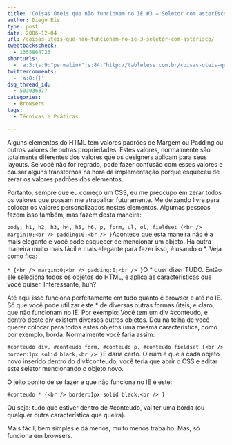 ```yaml
---
title: 'Coisas úteis que não funcionam no IE #3 – Seletor com asterísco'
author: Diego Eis
type: post
date: 2006-12-04
url: /coisas-uteis-que-nao-funcionam-no-ie-3-seletor-com-asterisco/
tweetbackscheck:
  - 1355864726
shorturls:
  - 'a:3:{s:9:"permalink";s:84:"http://tableless.com.br/coisas-uteis-que-nao-funcionam-no-ie-3-seletor-com-asterisco";s:7:"tinyurl";s:26:"http://tinyurl.com/3f3yepg";s:4:"isgd";s:19:"http://is.gd/aZ8f8d";}'
twittercomments:
  - 'a:0:{}'
dsq_thread_id:
  - 503036377
categories:
  - Browsers
tags:
  - Técnicas e Práticas

---
```

Alguns elementos do HTML tem valores padrões de Margem ou Padding ou outros valores de outras propriedades. Estes valores, normalmente são totalmente diferentes dos valores que os designers aplicam para seus layouts. Se você não for regrado, pode fazer confusão com esses valores e causar alguns transtornos na hora da implementação porque esqueceu de zerar os valores padrões dos elementos.

Portanto, sempre que eu começo um CSS, eu me preocupo em zerar todos os valores que possam me atrapalhar futuramente. Me deixando livre para colocar os valores personalizados nestes elementos. Algumas pessoas fazem isso também, mas fazem desta maneira:

 `body, h1, h2, h3, h4, h5, h6, p, form, ul, ol, fieldset {<br />
margin:0;<br />
padding:0;<br />
}`Acontece que esta maneira não é a mais elegante e você pode esquecer de mencionar um objeto. Há outra maneira muito mais fácil e mais elegante para fazer isso, é usando o *. Veja como fica:

`* {<br />
margin:0;<br />
padding:0;<br />
}`O * quer dizer TUDO. Então ele seleciona todos os objetos do HTML, e aplica as características que você quiser. Interessante, huh?

Até aqui isso funciona perfeitamente em tudo quanto é browser e até no IE. Só que você pode utilizar este * de diversas outras formas úteis, e claro, que não funcionam no IE. Por exemplo: Você tem um div #conteudo, e dentro deste div existem diversos outros objetos. Deu na telha de você querer colocar para todos estes objetos uma mesma característica, como por exemplo, borda. Normalmente você faria assim:

`#conteudo div, #conteudo form, #conteudo p, #conteudo fieldset {<br />
border:1px solid black;<br />
}`E daria certo. O ruim é que a cada objeto novo inserido dentro do div#conteudo, você teria que abrir o CSS e editar este seletor mencionando o objeto novo.
  
O jeito bonito de se fazer e que não funciona no IE é este:

`#conteudo * {<br />
border:1px solid black;<br />
}`

Ou seja: tudo que estiver dentro de #conteudo, vai ter uma borda (ou qualquer outra característica que queira).

Mais fácil, bem simples e dá menos, muito menos trabalho. Mas, só funciona em browsers.